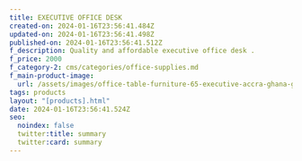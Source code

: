 ```yaml
---
title: EXECUTIVE OFFICE DESK
created-on: 2024-01-16T23:56:41.484Z
updated-on: 2024-01-16T23:56:41.498Z
published-on: 2024-01-16T23:56:41.512Z
f_description: Quality and affordable executive office desk .
f_price: 2000
f_category-2: cms/categories/office-supplies.md
f_main-product-image:
  url: /assets/images/office-table-furniture-65-executive-accra-ghana-gotogh.com.jpg
tags: products
layout: "[products].html"
date: 2024-01-16T23:56:41.524Z
seo:
  noindex: false
  twitter:title: summary
  twitter:card: summary
---
```

